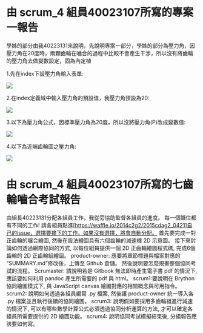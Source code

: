 # 由 scrum_4 組員40023107所寫的專案一報告
學姊的部分由我40223131來說明，先說明專案一部分，學姊的部分為壓力角，因壓力角在20度時，兩顆齒輪在嚙合的過程中比較不會產生干涉，所以沒有將齒輪的壓力角去做變數設定，固為內定植

1.先在index下設壓力角輸入表單:

![](https://copy.com/7S1tSqoVHVwuTsW8)

2.在index定義域中輸入壓力角的預設值，我壓力角預設為20:

![](https://copy.com/ByUf2UCFRgNsitvI)

3.以下為壓力角公式，因標準壓力角為20度，所以沒將壓力角(P)改成變數值:

![](https://copy.com/FSmOp6zDP6aC4x7i)

4.以下為近端齒輪圖之壓力角:

![](https://copy.com/3WxtERKexLHdnHsT)




# 由 scrum_4 組員40023107所寫的七齒輪嚙合考試報告
由組長40223131分配各組員工作，我從旁協助監督各組員的進度。
每一個職位都有不同的工作!
請各組員點進[https://waffle.io/2014c2g2/2015cdag2_0421]自己的issue，選擇要接下的工作。如果沒有選擇，將會自動分配。
首先要完成一對正齒輪的囓合繪圖, 然後在設法繪圖具有六個齒輪的減速機 2D 示意圖。
接下來討論如何透過網際協同的方式, 以每位組員提供一個 2D 正齒輪繪圖程式碼, 完成6個齒輪的 2D 正齒輪組繪圖。
product-owner: 應要將章節標題與檔案對應的 “SUMMARY.md”修改後，上傳至 Github 倉儲。
然後說明要怎麼規畫整個協同考試的流程。
Scrumaster: 請說明若是 Gitbook 無法即時產生電子書 pdf 的情況下, 應該要如何利用 pandoc 產生所需要的 pdf 與 html。
scrum1:要說明在 Brython 協同繪圖模式下, 與 JavaScript canvas 繪圖對應的相關概念與可用指令。
scrum2: 說明如何透過各組員編寫 .py 檔案, 然後讓 product-owner 統一導入各 .py 檔案並且執行後續的協同繪圖。
scrum3: 說明假如要採用多齒輪組進行減速的情況下, 可以有哪些數學計算公式必須透過協同分析運算的方法, 才可以確定各組員所需要提供的 2D 繪圖功能。
scrum4: 說明協同考試模擬結束後, 分組報告應該要如何寫。

